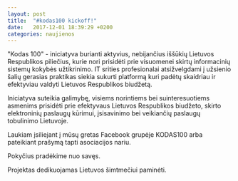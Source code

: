 ```yaml
---
layout: post
title:  "#kodas100 kickoff!"
date:   2017-12-01 18:39:29 +0200
categories: naujienos
---
```

"Kodas 100" - iniciatyva burianti aktyvius, nebijančius iššūkių Lietuvos Respublikos piliečius, kurie nori prisidėti prie visuomenei skirtų informacinių sistemų kokybės užtikrinimo. IT srities profesionalai atsižvelgdami į užsienio šalių gerasias praktikas siekia sukurti platformą kuri padėtų skaidriau ir efektyviau valdyti Lietuvos Respublikos biudžetą.

Iniciatyva suteikia galimybę, visiems norintiems bei suinteresuotiems asmenims prisidėti prie efektyvaus Lietuvos Respublikos biudžeto, skirto elektroninių paslaugų kūrimui, įsisavinimo bei veikiančių paslaugų tobulinimo Lietuvoje.

Laukiam įsiliejant į mūsų gretas Facebook grupėje KODAS100 arba pateikiant prašymą tapti asociacijos nariu.

Pokyčius pradėkime nuo savęs.

Projektas dedikuojamas Lietuvos šimtmečiui paminėti.

